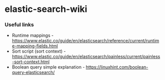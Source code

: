 # elastic-search-wiki

### Useful links

* Runtime mappings - https://www.elastic.co/guide/en/elasticsearch/reference/current/runtime-mapping-fields.html
* Sort script (sort context) - https://www.elastic.co/guide/en/elasticsearch/painless/current/painless-sort-context.html
* Boolean query simple explanation - https://linuxhint.com/boolean-query-elasticsearch/
